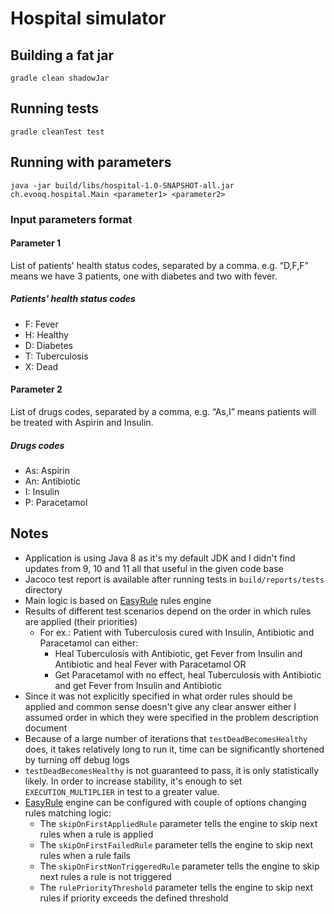 # Hospital simulator

## Building a fat jar

`gradle clean shadowJar`

## Running tests

`gradle cleanTest test`

## Running with parameters

`java -jar build/libs/hospital-1.0-SNAPSHOT-all.jar ch.evooq.hospital.Main <parameter1> <parameter2>`

### Input parameters format

#### Parameter 1

List of patients' health status codes, separated by a comma. e.g. “D,F,F” means we have 3
patients, one with diabetes and two with fever.

##### Patients' health status codes

- F: Fever
- H: Healthy
- D: Diabetes
- T: Tuberculosis
- X: Dead

#### Parameter 2

List of drugs codes, separated by a comma, e.g. “As,I” means patients will be treated with
Aspirin and Insulin.

##### Drugs codes

- As: Aspirin
- An: Antibiotic
- I: Insulin
- P: Paracetamol

## Notes

- Application is using Java 8 as it's my default JDK and I didn't find updates from 9, 10 and 11 all that useful in the given code base
- Jacoco test report is available after running tests in `build/reports/tests` directory
- Main logic is based on [EasyRule](https://github.com/j-easy/easy-rules) rules engine
- Results of different test scenarios depend on the order in which rules are applied (their priorities)
  - For ex.: Patient with Tuberculosis cured with Insulin, Antibiotic and Paracetamol can either:
    - Heal Tuberculosis with Antibiotic, get Fever from Insulin and Antibiotic and heal Fever with Paracetamol OR
    - Get Paracetamol with no effect, heal Tuberculosis with Antibiotic and get Fever from Insulin and Antibiotic
- Since it was not explicitly specified in what order rules should be applied and common sense doesn't give any clear answer either I assumed order in which they were specified in the problem description document
- Because of a large number of iterations that `testDeadBecomesHealthy` does, it takes relatively long to run it, time can be significantly shortened by turning off debug logs
- `testDeadBecomesHealthy` is not guaranteed to pass, it is only statistically likely. In order to increase stability, it's enough to set `EXECUTION_MULTIPLIER` in test to a greater value.
- [EasyRule](https://github.com/j-easy/easy-rules) engine can be configured with couple of options changing rules matching logic:
  - The `skipOnFirstAppliedRule` parameter tells the engine to skip next rules when a rule is applied
  - The `skipOnFirstFailedRule` parameter tells the engine to skip next rules when a rule fails
  - The `skipOnFirstNonTriggeredRule` parameter tells the engine to skip next rules a rule is not triggered
  - The `rulePriorityThreshold` parameter tells the engine to skip next rules if priority exceeds the defined threshold